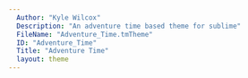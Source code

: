 ```yaml
---
  Author: "Kyle Wilcox"
  Description: "An adventure time based theme for sublime"
  FileName: "Adventure_Time.tmTheme"
  ID: "Adventure_Time"
  Title: "Adventure Time"
  layout: theme
---
```

  